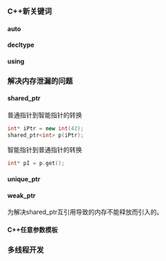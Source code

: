 ### C++新关键词

#### auto

#### decltype

#### using

### 解决内存泄漏的问题

#### shared\_ptr

普通指针到智能指针的转换

```cpp
int* iPtr = new int(42);
shared_ptr<int> p(iPtr);
```

智能指针到普通指针的转换

```cpp
int* pI = p.get();
```

#### unique\_ptr

#### weak\_ptr

为解决shared\_ptr互引用导致的内存不能释放而引入的。

#### C++任意参数模板

### 多线程开发



